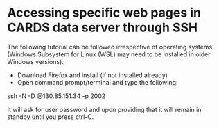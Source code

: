 # Accessing specific web pages in CARDS data server through SSH
The following tutorial can be followed irrespective of operating systems (Windows Subsystem for Linux (WSL) may need to be installed in older Windows versions).
- Download Firefox and install (if not installed already)
- Open command prompt/terminal and type the following:

ssh -N -D <port number> <username>@130.85.151.34 -p 2002

It will ask for user password and upon providing that it will remain in standby until you press ctrl-C.
